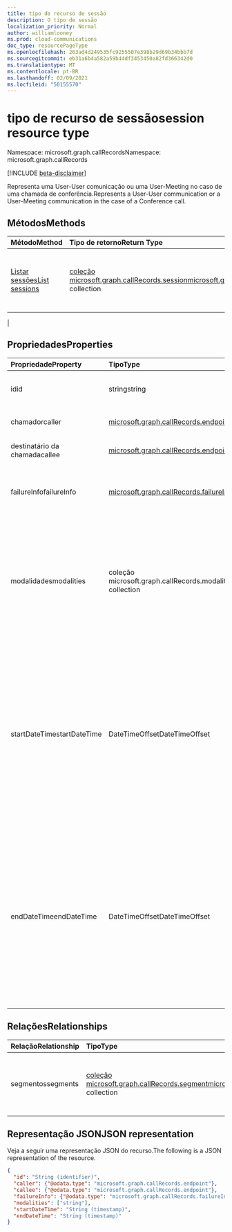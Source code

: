 ```yaml
---
title: tipo de recurso de sessão
description: O tipo de sessão
localization_priority: Normal
author: williamlooney
ms.prod: cloud-communications
doc_type: resourcePageType
ms.openlocfilehash: 263ad4d249535fc9255507e398b29d69b34bbb7d
ms.sourcegitcommit: eb31a6b4a582a59b44df3453450a82fd366342d0
ms.translationtype: MT
ms.contentlocale: pt-BR
ms.lasthandoff: 02/09/2021
ms.locfileid: "50155570"
---
```

# <a name="session-resource-type"></a><span data-ttu-id="bbf26-103">tipo de recurso de sessão</span><span class="sxs-lookup"><span data-stu-id="bbf26-103">session resource type</span></span>

<span data-ttu-id="bbf26-104">Namespace: microsoft.graph.callRecords</span><span class="sxs-lookup"><span data-stu-id="bbf26-104">Namespace: microsoft.graph.callRecords</span></span>

[!INCLUDE [beta-disclaimer](../../includes/beta-disclaimer.md)]

<span data-ttu-id="bbf26-105">Representa uma User-User comunicação ou uma User-Meeting no caso de uma chamada de conferência.</span><span class="sxs-lookup"><span data-stu-id="bbf26-105">Represents a User-User communication or a User-Meeting communication in the case of a Conference call.</span></span>

## <a name="methods"></a><span data-ttu-id="bbf26-106">Métodos</span><span class="sxs-lookup"><span data-stu-id="bbf26-106">Methods</span></span>

| <span data-ttu-id="bbf26-107">Método</span><span class="sxs-lookup"><span data-stu-id="bbf26-107">Method</span></span>       | <span data-ttu-id="bbf26-108">Tipo de retorno</span><span class="sxs-lookup"><span data-stu-id="bbf26-108">Return Type</span></span> | <span data-ttu-id="bbf26-109">Descrição</span><span class="sxs-lookup"><span data-stu-id="bbf26-109">Description</span></span> |
|:-------------|:------------|:------------|
| [<span data-ttu-id="bbf26-110">Listar sessões</span><span class="sxs-lookup"><span data-stu-id="bbf26-110">List sessions</span></span>](../api/callrecords-session-list.md) | <span data-ttu-id="bbf26-111">[coleção microsoft.graph.callRecords.session](callrecords-session.md)</span><span class="sxs-lookup"><span data-stu-id="bbf26-111">[microsoft.graph.callRecords.session](callrecords-session.md) collection</span></span> | <span data-ttu-id="bbf26-112">Recupere a lista de sessões associadas a um [objeto callRecord.](callrecords-callrecord.md)</span><span class="sxs-lookup"><span data-stu-id="bbf26-112">Retrieve the list of sessions associated with a [callRecord](callrecords-callrecord.md) object.</span></span>
 |

## <a name="properties"></a><span data-ttu-id="bbf26-113">Propriedades</span><span class="sxs-lookup"><span data-stu-id="bbf26-113">Properties</span></span>

| <span data-ttu-id="bbf26-114">Propriedade</span><span class="sxs-lookup"><span data-stu-id="bbf26-114">Property</span></span>     | <span data-ttu-id="bbf26-115">Tipo</span><span class="sxs-lookup"><span data-stu-id="bbf26-115">Type</span></span>        | <span data-ttu-id="bbf26-116">Descrição</span><span class="sxs-lookup"><span data-stu-id="bbf26-116">Description</span></span> |
|:-------------|:------------|:------------|
|<span data-ttu-id="bbf26-117">id</span><span class="sxs-lookup"><span data-stu-id="bbf26-117">id</span></span>|<span data-ttu-id="bbf26-118">string</span><span class="sxs-lookup"><span data-stu-id="bbf26-118">string</span></span>|<span data-ttu-id="bbf26-119">Identificador exclusivo da sessão.</span><span class="sxs-lookup"><span data-stu-id="bbf26-119">Unique identifier for the session.</span></span> <span data-ttu-id="bbf26-120">Somente leitura.</span><span class="sxs-lookup"><span data-stu-id="bbf26-120">Read-only.</span></span>|
|<span data-ttu-id="bbf26-121">chamador</span><span class="sxs-lookup"><span data-stu-id="bbf26-121">caller</span></span>|[<span data-ttu-id="bbf26-122">microsoft.graph.callRecords.endpoint</span><span class="sxs-lookup"><span data-stu-id="bbf26-122">microsoft.graph.callRecords.endpoint</span></span>](callrecords-endpoint.md)|<span data-ttu-id="bbf26-123">Ponto de extremidade que iniciou a sessão.</span><span class="sxs-lookup"><span data-stu-id="bbf26-123">Endpoint that initiated the session.</span></span>|
|<span data-ttu-id="bbf26-124">destinatário da chamada</span><span class="sxs-lookup"><span data-stu-id="bbf26-124">callee</span></span>|[<span data-ttu-id="bbf26-125">microsoft.graph.callRecords.endpoint</span><span class="sxs-lookup"><span data-stu-id="bbf26-125">microsoft.graph.callRecords.endpoint</span></span>](callrecords-endpoint.md)|<span data-ttu-id="bbf26-126">Ponto de extremidade que atendeu a sessão.</span><span class="sxs-lookup"><span data-stu-id="bbf26-126">Endpoint that answered the session.</span></span>|
|<span data-ttu-id="bbf26-127">failureInfo</span><span class="sxs-lookup"><span data-stu-id="bbf26-127">failureInfo</span></span>|[<span data-ttu-id="bbf26-128">microsoft.graph.callRecords.failureInfo</span><span class="sxs-lookup"><span data-stu-id="bbf26-128">microsoft.graph.callRecords.failureInfo</span></span>](callrecords-failureinfo.md)|<span data-ttu-id="bbf26-129">Informações de falha associadas à sessão se a sessão falhou.</span><span class="sxs-lookup"><span data-stu-id="bbf26-129">Failure information associated with the session if the session failed.</span></span>|
|<span data-ttu-id="bbf26-130">modalidades</span><span class="sxs-lookup"><span data-stu-id="bbf26-130">modalities</span></span>|<span data-ttu-id="bbf26-131">coleção microsoft.graph.callRecords.modality</span><span class="sxs-lookup"><span data-stu-id="bbf26-131">microsoft.graph.callRecords.modality collection</span></span>|<span data-ttu-id="bbf26-132">Lista de modalidades presentes na sessão.</span><span class="sxs-lookup"><span data-stu-id="bbf26-132">List of modalities present in the session.</span></span> <span data-ttu-id="bbf26-133">Os valores possíveis são: `unknown`, `audio`, `video`, `videoBasedScreenSharing`, `data`, `screenSharing`, `unknownFutureValue`.</span><span class="sxs-lookup"><span data-stu-id="bbf26-133">Possible values are: `unknown`, `audio`, `video`, `videoBasedScreenSharing`, `data`, `screenSharing`, `unknownFutureValue`.</span></span>|
|<span data-ttu-id="bbf26-134">startDateTime</span><span class="sxs-lookup"><span data-stu-id="bbf26-134">startDateTime</span></span>|<span data-ttu-id="bbf26-135">DateTimeOffset</span><span class="sxs-lookup"><span data-stu-id="bbf26-135">DateTimeOffset</span></span>|<span data-ttu-id="bbf26-136">FIME UTC quando o primeiro usuário ingressou na sessão.</span><span class="sxs-lookup"><span data-stu-id="bbf26-136">UTC fime when the first user joined the session.</span></span> <span data-ttu-id="bbf26-137">O tipo DateTimeOffset representa informações de data e hora usando o formato ISO 8601 e está sempre no horário UTC.</span><span class="sxs-lookup"><span data-stu-id="bbf26-137">The DateTimeOffset type represents date and time information using ISO 8601 format and is always in UTC time.</span></span> <span data-ttu-id="bbf26-138">Por exemplo, meia-noite em UTC no dia 1º de janeiro de 2014 teria esta aparência: `'2014-01-01T00:00:00Z'`</span><span class="sxs-lookup"><span data-stu-id="bbf26-138">For example, midnight UTC on Jan 1, 2014 would look like this: `'2014-01-01T00:00:00Z'`</span></span>|
|<span data-ttu-id="bbf26-139">endDateTime</span><span class="sxs-lookup"><span data-stu-id="bbf26-139">endDateTime</span></span>|<span data-ttu-id="bbf26-140">DateTimeOffset</span><span class="sxs-lookup"><span data-stu-id="bbf26-140">DateTimeOffset</span></span>|<span data-ttu-id="bbf26-141">Horário UTC quando o último usuário saiu da sessão.</span><span class="sxs-lookup"><span data-stu-id="bbf26-141">UTC time when the last user left the session.</span></span> <span data-ttu-id="bbf26-142">O tipo DateTimeOffset representa informações de data e hora usando o formato ISO 8601 e está sempre no horário UTC.</span><span class="sxs-lookup"><span data-stu-id="bbf26-142">The DateTimeOffset type represents date and time information using ISO 8601 format and is always in UTC time.</span></span> <span data-ttu-id="bbf26-143">Por exemplo, meia-noite em UTC no dia 1º de janeiro de 2014 teria esta aparência: `'2014-01-01T00:00:00Z'`</span><span class="sxs-lookup"><span data-stu-id="bbf26-143">For example, midnight UTC on Jan 1, 2014 would look like this: `'2014-01-01T00:00:00Z'`</span></span>|


## <a name="relationships"></a><span data-ttu-id="bbf26-144">Relações</span><span class="sxs-lookup"><span data-stu-id="bbf26-144">Relationships</span></span>

| <span data-ttu-id="bbf26-145">Relação</span><span class="sxs-lookup"><span data-stu-id="bbf26-145">Relationship</span></span> | <span data-ttu-id="bbf26-146">Tipo</span><span class="sxs-lookup"><span data-stu-id="bbf26-146">Type</span></span>        | <span data-ttu-id="bbf26-147">Descrição</span><span class="sxs-lookup"><span data-stu-id="bbf26-147">Description</span></span> |
|:-------------|:------------|:------------|
|<span data-ttu-id="bbf26-148">segmentos</span><span class="sxs-lookup"><span data-stu-id="bbf26-148">segments</span></span>|<span data-ttu-id="bbf26-149">[coleção microsoft.graph.callRecords.segment](callrecords-segment.md)</span><span class="sxs-lookup"><span data-stu-id="bbf26-149">[microsoft.graph.callRecords.segment](callrecords-segment.md) collection</span></span>|<span data-ttu-id="bbf26-150">A lista de segmentos envolvidos na sessão.</span><span class="sxs-lookup"><span data-stu-id="bbf26-150">The list of segments involved in the session.</span></span> <span data-ttu-id="bbf26-151">Somente leitura.</span><span class="sxs-lookup"><span data-stu-id="bbf26-151">Read-only.</span></span> <span data-ttu-id="bbf26-152">Anulável.</span><span class="sxs-lookup"><span data-stu-id="bbf26-152">Nullable.</span></span>|

## <a name="json-representation"></a><span data-ttu-id="bbf26-153">Representação JSON</span><span class="sxs-lookup"><span data-stu-id="bbf26-153">JSON representation</span></span>

<span data-ttu-id="bbf26-154">Veja a seguir uma representação JSON do recurso.</span><span class="sxs-lookup"><span data-stu-id="bbf26-154">The following is a JSON representation of the resource.</span></span>

<!-- {
  "blockType": "resource",
  "optionalProperties": [

  ],
  "@odata.type": "microsoft.graph.callRecords.session",
  "keyProperty": "id"
}-->

```json
{
  "id": "String (identifier)",
  "caller": {"@odata.type": "microsoft.graph.callRecords.endpoint"},
  "callee": {"@odata.type": "microsoft.graph.callRecords.endpoint"},
  "failureInfo": {"@odata.type": "microsoft.graph.callRecords.failureInfo"},
  "modalities": ["string"],
  "startDateTime": "String (timestamp)",
  "endDateTime": "String (timestamp)"
}
```

<!-- uuid: 16cd6b66-4b1a-43a1-adaf-3a886856ed98
2019-02-04 14:57:30 UTC -->
<!-- {
  "type": "#page.annotation",
  "description": "session resource",
  "keywords": "",
  "section": "documentation",
  "tocPath": ""
}-->

